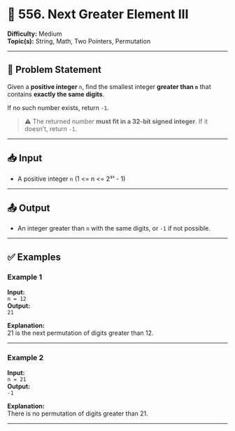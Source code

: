 # 🔢 556. Next Greater Element III

**Difficulty:** Medium  
**Topic(s):** String, Math, Two Pointers, Permutation

---

## 📝 Problem Statement

Given a **positive integer** `n`, find the smallest integer **greater than `n`** that contains **exactly the same digits**.

If no such number exists, return `-1`.

> ⚠️ The returned number **must fit in a 32-bit signed integer**. If it doesn’t, return `-1`.

---

## 📥 Input

- A positive integer `n` (1 <= n <= 2³¹ - 1)

---

## 📤 Output

- An integer greater than `n` with the same digits, or `-1` if not possible.

---

## ✅ Examples

### Example 1
**Input:**  
`n = 12`  
**Output:**  
`21`

**Explanation:**  
21 is the next permutation of digits greater than 12.

---

### Example 2
**Input:**  
`n = 21`  
**Output:**  
`-1`

**Explanation:**  
There is no permutation of digits greater than 21.

---
